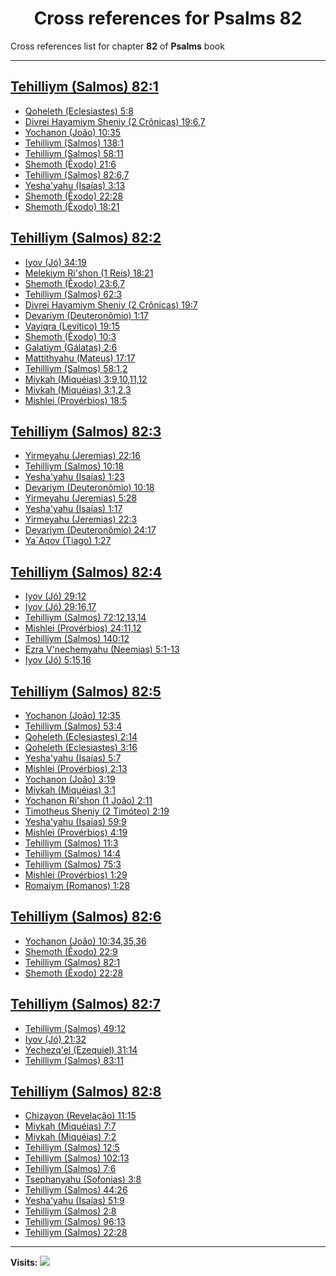 <div align="center">

# Cross references for **Psalms 82**
</div>

Cross references list for chapter **82** of **Psalms** book

---

<h2 id="1"><a href="https://bible.ozzuu.com/pt_yah/Psa/82#1" target="_blank">Tehilliym (Salmos) 82:1</a></h2>

- [Qoheleth (Eclesiastes) 5:8](https://bible.ozzuu.com/pt_yah/Ecc/5#8)
- [Divrei Hayamiym Sheniy (2 Crônicas) 19:6,7](https://bible.ozzuu.com/pt_yah/2Ch/19#6)
- [Yochanon (João) 10:35](https://bible.ozzuu.com/pt_yah/Joh/10#35)
- [Tehilliym (Salmos) 138:1](https://bible.ozzuu.com/pt_yah/Psa/138#1)
- [Tehilliym (Salmos) 58:11](https://bible.ozzuu.com/pt_yah/Psa/58#11)
- [Shemoth (Êxodo) 21:6](https://bible.ozzuu.com/pt_yah/Exo/21#6)
- [Tehilliym (Salmos) 82:6,7](https://bible.ozzuu.com/pt_yah/Psa/82#6)
- [Yesha'yahu (Isaías) 3:13](https://bible.ozzuu.com/pt_yah/Isa/3#13)
- [Shemoth (Êxodo) 22:28](https://bible.ozzuu.com/pt_yah/Exo/22#28)
- [Shemoth (Êxodo) 18:21](https://bible.ozzuu.com/pt_yah/Exo/18#21)
<h2 id="2"><a href="https://bible.ozzuu.com/pt_yah/Psa/82#2" target="_blank">Tehilliym (Salmos) 82:2</a></h2>

- [Iyov (Jó) 34:19](https://bible.ozzuu.com/pt_yah/Job/34#19)
- [Melekiym Ri'shon (1 Reis) 18:21](https://bible.ozzuu.com/pt_yah/1Ki/18#21)
- [Shemoth (Êxodo) 23:6,7](https://bible.ozzuu.com/pt_yah/Exo/23#6)
- [Tehilliym (Salmos) 62:3](https://bible.ozzuu.com/pt_yah/Psa/62#3)
- [Divrei Hayamiym Sheniy (2 Crônicas) 19:7](https://bible.ozzuu.com/pt_yah/2Ch/19#7)
- [Devariym (Deuteronômio) 1:17](https://bible.ozzuu.com/pt_yah/Deu/1#17)
- [Vayiqra (Levítico) 19:15](https://bible.ozzuu.com/pt_yah/Lev/19#15)
- [Shemoth (Êxodo) 10:3](https://bible.ozzuu.com/pt_yah/Exo/10#3)
- [Galatiym (Gálatas) 2:6](https://bible.ozzuu.com/pt_yah/Gal/2#6)
- [Mattithyahu (Mateus) 17:17](https://bible.ozzuu.com/pt_yah/Mat/17#17)
- [Tehilliym (Salmos) 58:1,2](https://bible.ozzuu.com/pt_yah/Psa/58#1)
- [Miykah (Miquéias) 3:9,10,11,12](https://bible.ozzuu.com/pt_yah/Mic/3#9)
- [Miykah (Miquéias) 3:1,2,3](https://bible.ozzuu.com/pt_yah/Mic/3#1)
- [Mishlei (Provérbios) 18:5](https://bible.ozzuu.com/pt_yah/Pro/18#5)
<h2 id="3"><a href="https://bible.ozzuu.com/pt_yah/Psa/82#3" target="_blank">Tehilliym (Salmos) 82:3</a></h2>

- [Yirmeyahu (Jeremias) 22:16](https://bible.ozzuu.com/pt_yah/Jer/22#16)
- [Tehilliym (Salmos) 10:18](https://bible.ozzuu.com/pt_yah/Psa/10#18)
- [Yesha'yahu (Isaías) 1:23](https://bible.ozzuu.com/pt_yah/Isa/1#23)
- [Devariym (Deuteronômio) 10:18](https://bible.ozzuu.com/pt_yah/Deu/10#18)
- [Yirmeyahu (Jeremias) 5:28](https://bible.ozzuu.com/pt_yah/Jer/5#28)
- [Yesha'yahu (Isaías) 1:17](https://bible.ozzuu.com/pt_yah/Isa/1#17)
- [Yirmeyahu (Jeremias) 22:3](https://bible.ozzuu.com/pt_yah/Jer/22#3)
- [Devariym (Deuteronômio) 24:17](https://bible.ozzuu.com/pt_yah/Deu/24#17)
- [Ya`Aqov (Tiago) 1:27](https://bible.ozzuu.com/pt_yah/Jam/1#27)
<h2 id="4"><a href="https://bible.ozzuu.com/pt_yah/Psa/82#4" target="_blank">Tehilliym (Salmos) 82:4</a></h2>

- [Iyov (Jó) 29:12](https://bible.ozzuu.com/pt_yah/Job/29#12)
- [Iyov (Jó) 29:16,17](https://bible.ozzuu.com/pt_yah/Job/29#16)
- [Tehilliym (Salmos) 72:12,13,14](https://bible.ozzuu.com/pt_yah/Psa/72#12)
- [Mishlei (Provérbios) 24:11,12](https://bible.ozzuu.com/pt_yah/Pro/24#11)
- [Tehilliym (Salmos) 140:12](https://bible.ozzuu.com/pt_yah/Psa/140#12)
- [Ezra V'nechemyahu (Neemias) 5:1-13](https://bible.ozzuu.com/pt_yah/Neh/5#1)
- [Iyov (Jó) 5:15,16](https://bible.ozzuu.com/pt_yah/Job/5#15)
<h2 id="5"><a href="https://bible.ozzuu.com/pt_yah/Psa/82#5" target="_blank">Tehilliym (Salmos) 82:5</a></h2>

- [Yochanon (João) 12:35](https://bible.ozzuu.com/pt_yah/Joh/12#35)
- [Tehilliym (Salmos) 53:4](https://bible.ozzuu.com/pt_yah/Psa/53#4)
- [Qoheleth (Eclesiastes) 2:14](https://bible.ozzuu.com/pt_yah/Ecc/2#14)
- [Qoheleth (Eclesiastes) 3:16](https://bible.ozzuu.com/pt_yah/Ecc/3#16)
- [Yesha'yahu (Isaías) 5:7](https://bible.ozzuu.com/pt_yah/Isa/5#7)
- [Mishlei (Provérbios) 2:13](https://bible.ozzuu.com/pt_yah/Pro/2#13)
- [Yochanon (João) 3:19](https://bible.ozzuu.com/pt_yah/Joh/3#19)
- [Miykah (Miquéias) 3:1](https://bible.ozzuu.com/pt_yah/Mic/3#1)
- [Yochanon Ri'shon (1 João) 2:11](https://bible.ozzuu.com/pt_yah/1Jo/2#11)
- [Timotheus Sheniy (2 Timóteo) 2:19](https://bible.ozzuu.com/pt_yah/2Ti/2#19)
- [Yesha'yahu (Isaías) 59:9](https://bible.ozzuu.com/pt_yah/Isa/59#9)
- [Mishlei (Provérbios) 4:19](https://bible.ozzuu.com/pt_yah/Pro/4#19)
- [Tehilliym (Salmos) 11:3](https://bible.ozzuu.com/pt_yah/Psa/11#3)
- [Tehilliym (Salmos) 14:4](https://bible.ozzuu.com/pt_yah/Psa/14#4)
- [Tehilliym (Salmos) 75:3](https://bible.ozzuu.com/pt_yah/Psa/75#3)
- [Mishlei (Provérbios) 1:29](https://bible.ozzuu.com/pt_yah/Pro/1#29)
- [Romaiym (Romanos) 1:28](https://bible.ozzuu.com/pt_yah/Rom/1#28)
<h2 id="6"><a href="https://bible.ozzuu.com/pt_yah/Psa/82#6" target="_blank">Tehilliym (Salmos) 82:6</a></h2>

- [Yochanon (João) 10:34,35,36](https://bible.ozzuu.com/pt_yah/Joh/10#34)
- [Shemoth (Êxodo) 22:9](https://bible.ozzuu.com/pt_yah/Exo/22#9)
- [Tehilliym (Salmos) 82:1](https://bible.ozzuu.com/pt_yah/Psa/82#1)
- [Shemoth (Êxodo) 22:28](https://bible.ozzuu.com/pt_yah/Exo/22#28)
<h2 id="7"><a href="https://bible.ozzuu.com/pt_yah/Psa/82#7" target="_blank">Tehilliym (Salmos) 82:7</a></h2>

- [Tehilliym (Salmos) 49:12](https://bible.ozzuu.com/pt_yah/Psa/49#12)
- [Iyov (Jó) 21:32](https://bible.ozzuu.com/pt_yah/Job/21#32)
- [Yechezq'el (Ezequiel) 31:14](https://bible.ozzuu.com/pt_yah/Eze/31#14)
- [Tehilliym (Salmos) 83:11](https://bible.ozzuu.com/pt_yah/Psa/83#11)
<h2 id="8"><a href="https://bible.ozzuu.com/pt_yah/Psa/82#8" target="_blank">Tehilliym (Salmos) 82:8</a></h2>

- [Chizayon (Revelação) 11:15](https://bible.ozzuu.com/pt_yah/Rev/11#15)
- [Miykah (Miquéias) 7:7](https://bible.ozzuu.com/pt_yah/Mic/7#7)
- [Miykah (Miquéias) 7:2](https://bible.ozzuu.com/pt_yah/Mic/7#2)
- [Tehilliym (Salmos) 12:5](https://bible.ozzuu.com/pt_yah/Psa/12#5)
- [Tehilliym (Salmos) 102:13](https://bible.ozzuu.com/pt_yah/Psa/102#13)
- [Tehilliym (Salmos) 7:6](https://bible.ozzuu.com/pt_yah/Psa/7#6)
- [Tsephanyahu (Sofonias) 3:8](https://bible.ozzuu.com/pt_yah/Zep/3#8)
- [Tehilliym (Salmos) 44:26](https://bible.ozzuu.com/pt_yah/Psa/44#26)
- [Yesha'yahu (Isaías) 51:9](https://bible.ozzuu.com/pt_yah/Isa/51#9)
- [Tehilliym (Salmos) 2:8](https://bible.ozzuu.com/pt_yah/Psa/2#8)
- [Tehilliym (Salmos) 96:13](https://bible.ozzuu.com/pt_yah/Psa/96#13)
- [Tehilliym (Salmos) 22:28](https://bible.ozzuu.com/pt_yah/Psa/22#28)


---

**Visits:**
![](https://profile-counter.glitch.me/visitCounter_crossrefs34/count.svg)
